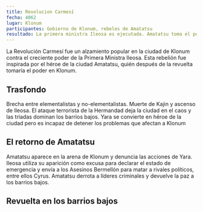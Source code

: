 ```yaml
---
title: Revolucion Carmesí
fecha: 4062
lugar: Klonum
participantes: Gobierno de Klonum, rebeles de Amatatsu
resultado: La primera ministra Ileosa es ejecutada. Amatatsu toma el poder y declara la República Popular de Klonum.
---
```


La Revolución Carmesí fue un alzamiento popular en la ciudad de Klonum contra el creciente poder de la Primera Ministra Ileosa. Esta rebelión fue inspirada por el héroe de la ciudad Amatatsu, quién después de la revuelta tomaría el poder en Klonum.

## Trasfondo

Brecha entre elementalistas y no-elementalistas. Muerte de Kajin y ascenso de Ileosa. El ataque terrorista de la Hermandad deja la ciudad en el caos y las tríadas dominan los barrios bajos. Yara se convierte en héroe de la ciudad pero es incapaz de detener los problemas que afectan a Klonum

## El retorno de Amatatsu

Amatatsu aparece en la arena de Klonum y denuncia las acciones de Yara. Ileosa utiliza su aparición como excusa para declarar el estado de emergencia y envía a los Asesinos Bermellón para matar a rivales políticos, entre ellos Cyrus. Amatatsu derrota a líderes criminales y devuelve la paz a los barrios bajos.

## Revuelta en los barrios bajos
